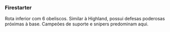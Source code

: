 ### Firestarter
Rota inferior com 6 obeliscos. Similar à Highland, possui defesas poderosas próximas à base. Campeões de suporte e snipers predominam aqui.